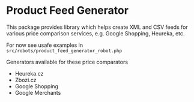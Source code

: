 # Product Feed Generator

This package provides library which helps create XML and CSV feeds for various price comparison services, e.g. Google Shopping, Heureka, etc.

For now see usafe examples in `src/robots/product_feed_generator_robot.php`

Generators available for these price comparators

- Heureka.cz
- Zbozi.cz
- Google Shopping
- Google Merchants
